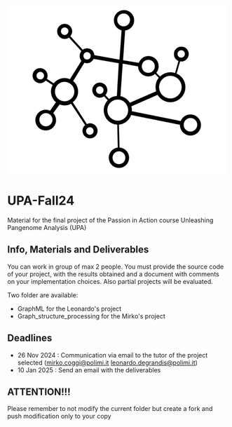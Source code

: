 ![Graph](graph.png)
# UPA-Fall24
Material for the final project of the Passion in Action course Unleashing Pangenome Analysis (UPA)

## Info, Materials and Deliverables
You can work in group of max 2 people.
You must provide the source code of your project, with the results obtained and a document with comments on your implementation choices.
Also partial projects will be evaluated.

Two folder are available:

- GraphML for the Leonardo's project
- Graph_structure_processing for the Mirko's project

## Deadlines
- 26 Nov 2024 : Communication via email to the tutor of the project selected (mirko.coggi@polimi.it leonardo.degrandis@polimi.it)
- 10 Jan 2025 : Send an email with the deliverables

## ATTENTION!!! 
Please remember to not modify the current folder but create a fork and push modification only to your copy
